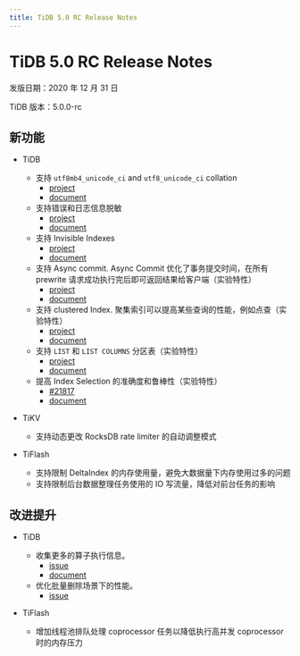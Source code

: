 ```yaml
---
title: TiDB 5.0 RC Release Notes
---
```


# TiDB 5.0 RC Release Notes

发版日期：2020 年 12 月 31 日

TiDB 版本：5.0.0-rc

## 新功能

+ TiDB

    - 支持 `utf8mb4_unicode_ci` and `utf8_unicode_ci` collation
        - [project](https://github.com/pingcap/tidb/issues/17596)
        - [document](https://docs.pingcap.com/tidb/dev/character-set-and-collation#new-framework-for-collations)
    - 支持错误和日志信息脱敏
        - [project](https://github.com/pingcap/tidb/issues/18566)
        - [document](https://github.com/pingcap/tidb/blob/master/errno/logredaction.md)
    - 支持 Invisible Indexes
        - [project](https://github.com/pingcap/tidb/issues/9246)
        - [document](https://github.com/pingcap/tidb/pull/15366)
    - 支持 Async commit. Async Commit 优化了事务提交时间，在所有 prewrite 请求成功执行完后即可返回结果给客户端（实验特性）
        - [project](https://github.com/tikv/tikv/projects/34)
        - [document](https://github.com/pingcap/docs-cn/pull/5181)
    - 支持 clustered Index. 聚集索引可以提高某些查询的性能，例如点查（实验特性）
        - [project](https://github.com/pingcap/tidb/projects/45)
        - [document](https://docs.pingcap.com/tidb/dev/clustered-indexes)
    - 支持 `LIST` 和 `LIST COLUMNS` 分区表（实验特性）
        - [project](https://github.com/pingcap/tidb/issues/20678)
        - [document](https://docs.pingcap.com/zh/tidb/dev/partitioned-table#list-%E5%88%86%E5%8C%BA)
    - 提高 Index Selection 的准确度和鲁棒性（实验特性）
        - [#21817](https://github.com/pingcap/tidb/pull/21817)
        - [document](https://github.com/pingcap/docs-cn/pull/5164)

+ TiKV

    - 支持动态更改 RocksDB rate limiter 的自动调整模式

+ TiFlash

    - 支持限制 DeltaIndex 的内存使用量，避免大数据量下内存使用过多的问题
    - 支持限制后台数据整理任务使用的 IO 写流量，降低对前台任务的影响

## 改进提升

+ TiDB

    - 收集更多的算子执行信息。
        - [issue](https://github.com/pingcap/tidb/issues/18663)
        - [document](https://docs.pingcap.com/zh/tidb/stable/sql-statement-explain-analyze#explain-analyze)
    - 优化批量删除场景下的性能。
        - [issue](https://github.com/pingcap/tidb/issues/18028)

+ TiFlash

    - 增加线程池排队处理 coprocessor 任务以降低执行高并发 coprocessor 时的内存压力
